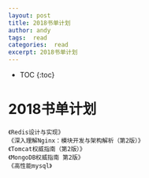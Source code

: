 ```yaml
---
layout: post
title: 2018书单计划
author: andy
tags:  read
categories:  read
excerpt: 2018书单计划
---
```


* TOC
{:toc}

# 2018书单计划

	《Redis设计与实现》
	《深入理解Nginx：模块开发与架构解析（第2版）》
	《Tomcat权威指南（第2版）》
	《MongoDB权威指南 第2版》
	《高性能mysql》